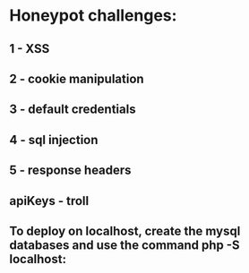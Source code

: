 # Honeypot challenges:

## 1 - XSS
## 2 - cookie manipulation
## 3 - default credentials
## 4 - sql injection
## 5 - response headers
## apiKeys - troll

## To deploy on localhost, create the mysql databases and use the command php -S localhost:<port>
